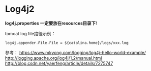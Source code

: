<!-- TITLE: Java -->
<!-- SUBTITLE: A quick summary of Java -->

# Log4j2
**log4j.properties 一定要放在resources目录下!**

tomcat log file路径示例：
```
log4j.appender.File.File = ${catalina.home}/logs/xxx.log
```

参考：
https://www.mkyong.com/logging/log4j-hello-world-example/
http://logging.apache.org/log4j/1.2/manual.html
http://blog.csdn.net/yaerfeng/article/details/7275747